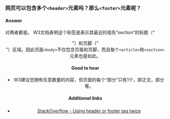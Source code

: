 ### 网页可以包含多个`<header>`元素吗？那么`<footer>`元素呢？

#### Answer

对两者都是。 W3文档表明这个标签是表示其最近的祖先“section”的标题（“<header>”）和页脚（“<footer>”）区域。因此页面`<body>`不仅包含页眉和页脚，而且每个`<article>`和`<section>`元素也是如此。

#### Good to hear

* W3建议您拥有任意数量的内容，但页面的每个“部分”只有1个，即正文，部分等。

##### Additional links

* [StackOverflow - Using header or footer tag twice](https://stackoverflow.com/questions/4837269/html5-using-header-or-footer-tag-twice?utm_medium=organic&utm_source=google_rich_qa&utm_campaign=google_rich_qa)

<!-- tags: (html) -->

<!-- expertise: (0) -->
